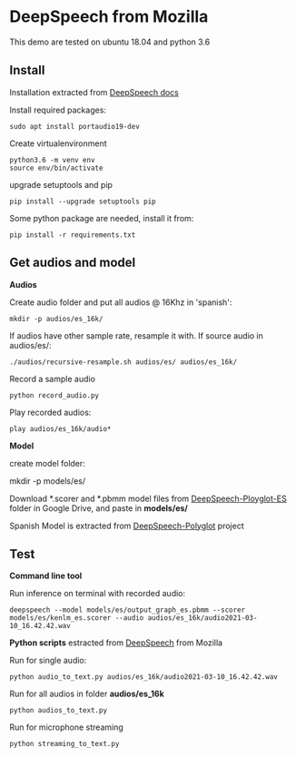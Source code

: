 # DeepSpeech from Mozilla

This demo are tested on ubuntu 18.04 and python 3.6

## Install

Installation extracted from [DeepSpeech docs](https://deepspeech.readthedocs.io/en/v0.9.3/?badge=latest)

Install required packages:

    sudo apt install portaudio19-dev

Create virtualenvironment

    python3.6 -m venv env
    source env/bin/activate

upgrade setuptools and pip

    pip install --upgrade setuptools pip

Some python package are needed, install it from:

    pip install -r requirements.txt


## Get audios and model

**Audios**

Create audio folder and put all audios @ 16Khz in 'spanish':

    mkdir -p audios/es_16k/

If audios have other sample rate, resample it with. If source audio in audios/es/:

    ./audios/recursive-resample.sh audios/es/ audios/es_16k/


Record a sample audio

    python record_audio.py


Play recorded audios:

    play audios/es_16k/audio*


**Model**

create model folder:

mkdir -p models/es/

Download *.scorer and *.pbmm model files from [DeepSpeech-Ployglot-ES](https://drive.google.com/drive/folders/1-3UgQBtzEf8QcH2qc8TJHkUqCBp5BBmO) folder in Google Drive, and paste in **models/es/**

Spanish Model is extracted from [DeepSpeech-Polyglot](https://gitlab.com/Jaco-Assistant/deepspeech-polyglot/) project


## Test

**Command line tool**

Run inference on terminal with recorded audio:

    deepspeech --model models/es/output_graph_es.pbmm --scorer models/es/kenlm_es.scorer --audio audios/es_16k/audio2021-03-10_16.42.42.wav


**Python scripts** estracted from [DeepSpeech](https://github.com/mozilla/DeepSpeech) from Mozilla

Run for single audio:

    python audio_to_text.py audios/es_16k/audio2021-03-10_16.42.42.wav


Run for all audios in folder **audios/es_16k**

    python audios_to_text.py


Run for microphone streaming

    python streaming_to_text.py





